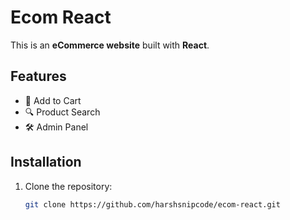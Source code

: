 # Ecom React

This is an **eCommerce website** built with **React**.

## Features
- 🛒 Add to Cart
- 🔍 Product Search
- 🛠 Admin Panel

## Installation
1. Clone the repository:
   ```sh
   git clone https://github.com/harshsnipcode/ecom-react.git
